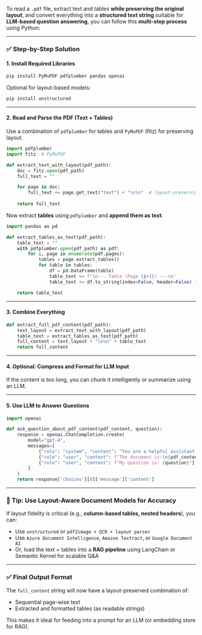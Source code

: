 To read a `.pdf` file, extract text and tables **while preserving the original layout**, and convert everything into a **structured text string** suitable for **LLM-based question answering**, you can follow this **multi-step process** using Python:

---

### ✅ **Step-by-Step Solution**

#### **1. Install Required Libraries**

```bash
pip install PyMuPDF pdfplumber pandas openai
```

Optional for layout-based models:

```bash
pip install unstructured
```

---

#### **2. Read and Parse the PDF (Text + Tables)**

Use a combination of `pdfplumber` for tables and `PyMuPDF` (fitz) for preserving layout.

```python
import pdfplumber
import fitz  # PyMuPDF

def extract_text_with_layout(pdf_path):
    doc = fitz.open(pdf_path)
    full_text = ""

    for page in doc:
        full_text += page.get_text("text") + "\n\n"  # layout-preserving text
    
    return full_text
```

Now extract **tables** using `pdfplumber` and **append them as text**.

```python
import pandas as pd

def extract_tables_as_text(pdf_path):
    table_text = ""
    with pdfplumber.open(pdf_path) as pdf:
        for i, page in enumerate(pdf.pages):
            tables = page.extract_tables()
            for table in tables:
                df = pd.DataFrame(table)
                table_text += f"\n--- Table (Page {i+1}) ---\n"
                table_text += df.to_string(index=False, header=False) + "\n"

    return table_text
```

---

#### **3. Combine Everything**

```python
def extract_full_pdf_content(pdf_path):
    text_layout = extract_text_with_layout(pdf_path)
    table_text = extract_tables_as_text(pdf_path)
    full_content = text_layout + "\n\n" + table_text
    return full_content
```

---

#### **4. Optional: Compress and Format for LLM Input**

If the content is too long, you can chunk it intelligently or summarize using an LLM.

---

#### **5. Use LLM to Answer Questions**

```python
import openai

def ask_question_about_pdf_content(pdf_content, question):
    response = openai.ChatCompletion.create(
        model="gpt-4",
        messages=[
            {"role": "system", "content": "You are a helpful assistant who answers questions based on a PDF document."},
            {"role": "user", "content": f"The document is:\n{pdf_content}"},
            {"role": "user", "content": f"My question is: {question}"}
        ]
    )
    return response['choices'][0]['message']['content']
```

---

### 🧠 Tip: Use Layout-Aware Document Models for Accuracy

If layout fidelity is critical (e.g., **column-based tables, nested headers**), you can:

* Use `unstructured` or `pdf2image + OCR + layout parser`
* Use `Azure Document Intelligence`, `Amazon Textract`, or `Google Document AI`
* Or, load the text + tables into a **RAG pipeline** using LangChain or Semantic Kernel for scalable Q\&A

---

### ✅ Final Output Format

The `full_content` string will now have a layout-preserved combination of:

* Sequential page-wise text
* Extracted and formatted tables (as readable strings)

This makes it ideal for feeding into a prompt for an LLM (or embedding store for RAG).

